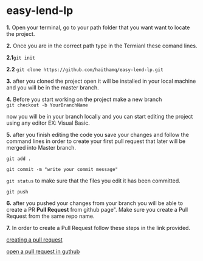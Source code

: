 # easy-lend-lp


**1.** Open your terminal, go to your path folder that you want want to locate the project.


**2.** Once you are in the correct path type in the Termianl these comand lines. 


**2.1**```git init ```

**2.2** ```git clone https://github.com/haithamq/easy-lend-lp.git```


**3.** after you cloned the project open it will be installed in your local machine and you will be in the master branch. 


**4.** Before you start working on the project make a new branch  
```git checkout -b YourBranchName ```

now you will be in your branch locally and you can start editing the project using any editor EX: Visual Basic. 




**5.** after you finish editing the code you save your changes and follow the command lines in order to create your first pull request that later will be merged into Master branch.

```git add .```

```git commit -m "write your commit message"```

```git status```  to make sure that the files you edit it has been committed.

```git push``` 

**6.** after you pushed your changes from your branch you will be able to create a PR **Pull Request** from github page". Make sure you create a Pull Request from the same repo name. 

**7.** In order to create a Pull Request follow these steps in the link provided.

 [creating a pull request](https://help.github.com/articles/creating-a-pull-request/)

[open a pull request in guthub](https://services.github.com/on-demand/github-cli/open-pull-request-github)